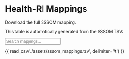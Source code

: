 # Health-RI Mappings

[Download the full SSSOM mapping.](./assets/sssom_mappings.tsv)

This table is automatically generated from the SSSOM TSV:

<input type="text" id="tableSearchInput" placeholder="Search mappings...">

<div id="columnToggles"></div>

{{ read_csv('./assets/sssom_mappings.tsv', delimiter='\t') }}
